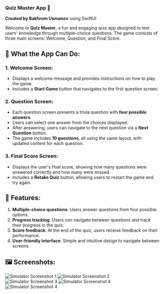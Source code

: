 ### Quiz Master App 🎯
**Created by Bakhrom Usmanov** using SwiftUI

Welcome to **Quiz Master**, a fun and engaging quiz app designed to test users' knowledge through multiple-choice questions. The game consists of three main screens: Welcome, Question, and Final Score.

## 📱 What the App Can Do:

### 1. **Welcome Screen**:
   - Displays a welcome message and provides instructions on how to play the game.
   - Includes a **Start Game** button that navigates to the first question screen.

### 2. **Question Screen**:
   - Each question screen presents a trivia question with **four possible answers**.
   - Users can select one answer from the choices displayed.
   - After answering, users can navigate to the next question via a **Next Question** button.
   - The game includes **10 questions**, all using the same layout, with updated content for each question.

### 3. **Final Score Screen**:
   - Displays the user's final score, showing how many questions were answered correctly and how many were missed.
   - Includes a **Retake Quiz** button, allowing users to restart the game and try again.

## 🚀 Features:
1. **Multiple-choice questions**: Users answer questions from four possible options.
2. **Progress tracking**: Users can navigate between questions and track their progress in the quiz.
3. **Score feedback**: At the end of the quiz, users receive feedback on their performance.
4. **User-friendly interface**: Simple and intuitive design to navigate between screens.
   
## 🖼️ Screenshots:

![Simulator Screenshot 1](Simulator%20Screenshot%20-%201.png)
![Simulator Screenshot 2](Simulator%20Screenshot%20-%202.png)
![Simulator Screenshot 3](Simulator%20Screenshot%20-%203.png)
![Simulator Screenshot 4](Simulator%20Screenshot%20-%204.png)
![Simulator Screenshot 4](Simulator%20Screenshot%20-%205.png)

